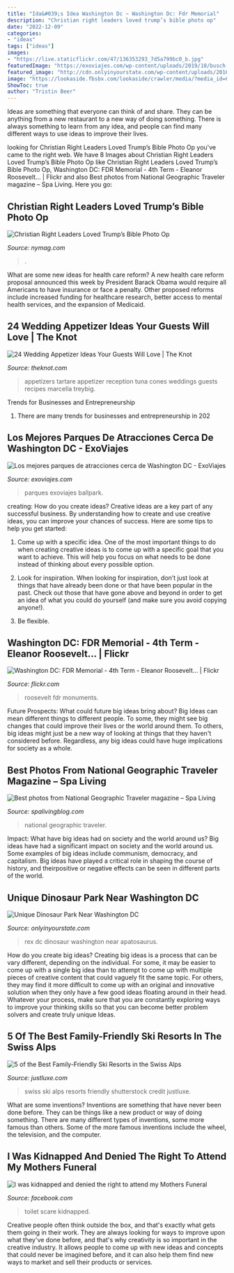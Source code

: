 ```yaml
---
title: "Ida&#039;s Idea Washington Dc ~ Washington Dc: Fdr Memorial"
description: "Christian right leaders loved trump’s bible photo op"
date: "2022-12-09"
categories:
- "ideas"
tags: ["ideas"]
images:
- "https://live.staticflickr.com/47/136353293_7d5a799bc0_b.jpg"
featuredImage: "https://exoviajes.com/wp-content/uploads/2019/10/busch-5c3650d84cedfd00014f960c.jpg"
featured_image: "http://cdn.onlyinyourstate.com/wp-content/uploads/2016/08/apatosaurus_t-rex.jpg"
image: "https://lookaside.fbsbx.com/lookaside/crawler/media/?media_id=628707257649258&amp;get_thumbnail=1"
ShowToc: true
author: "Tristin Beer"
---
```



Ideas are something that everyone can think of and share. They can be anything from a new restaurant to a new way of doing something. There is always something to learn from any idea, and people can find many different ways to use ideas to improve their lives.

	

		
looking for Christian Right Leaders Loved Trump’s Bible Photo Op you've came to the right web. We have 8 Images about Christian Right Leaders Loved Trump’s Bible Photo Op like Christian Right Leaders Loved Trump’s Bible Photo Op, Washington DC: FDR Memorial - 4th Term - Eleanor Roosevelt… | Flickr and also Best photos from National Geographic Traveler magazine – Spa Living. Here you go:
		
    
## Christian Right Leaders Loved Trump’s Bible Photo Op

<img loading=lazy src="https://pyxis.nymag.com/v1/imgs/745/2a5/e73d57a6ae12c758ba81cfec52c1bcf25c-trump-bible.1x.rsocial.w1200.jpg" onerror="this.onerror=null;this.src='https://tse4.mm.bing.net/th?id=OIP.uZ9q2w2rgLhYj5XwGM3x-AHaD5&amp;pid=15.1';" alt="Christian Right Leaders Loved Trump’s Bible Photo Op">

_Source: nymag.com_

>. 

	

What are some new ideas for health care reform?
A new health care reform proposal announced this week by President Barack Obama would require all Americans to have insurance or face a penalty. Other proposed reforms include increased funding for healthcare research, better access to mental health services, and the expansion of Medicaid.

    
## 24 Wedding Appetizer Ideas Your Guests Will Love | The Knot

<img loading=lazy src="https://media-api.xogrp.com/images/f0c5966d-47ca-4e52-b563-0f2a450ac16f~rs_768.h" onerror="this.onerror=null;this.src='https://tse1.mm.bing.net/th?id=OIP.x8aZMGLvSBNS5gwE183vBQHaJ4&amp;pid=15.1';" alt="24 Wedding Appetizer Ideas Your Guests Will Love | The Knot">

_Source: theknot.com_

>appetizers tartare appetizer reception tuna cones weddings guests recipes marcella treybig. 

	

Trends for Businesses and Entrepreneurship
1. There are many trends for businesses and entrepreneurship in 202
    
## Los Mejores Parques De Atracciones Cerca De Washington DC - ExoViajes

<img loading=lazy src="https://exoviajes.com/wp-content/uploads/2019/10/busch-5c3650d84cedfd00014f960c.jpg" onerror="this.onerror=null;this.src='https://tse3.mm.bing.net/th?id=OIP.AtG23b-Qiu2cukeeZ2AaXAHaE7&amp;pid=15.1';" alt="Los mejores parques de atracciones cerca de Washington DC - ExoViajes">

_Source: exoviajes.com_

>parques exoviajes ballpark. 

	

creating: How do you create ideas?
Creative ideas are a key part of any successful business. By understanding how to create and use creative ideas, you can improve your chances of success. Here are some tips to help you get started:
1. Come up with a specific idea. One of the most important things to do when creating creative ideas is to come up with a specific goal that you want to achieve. This will help you focus on what needs to be done instead of thinking about every possible option.

2. Look for inspiration. When looking for inspiration, don’t just look at things that have already been done or that have been popular in the past. Check out those that have gone above and beyond in order to get an idea of what you could do yourself (and make sure you avoid copying anyone!).

3. Be flexible.

    
## Washington DC: FDR Memorial - 4th Term - Eleanor Roosevelt… | Flickr

<img loading=lazy src="https://live.staticflickr.com/47/136353293_7d5a799bc0_b.jpg" onerror="this.onerror=null;this.src='https://tse2.mm.bing.net/th?id=OIP.s0NkmGTvOKIkJOIujUwVRAHaE8&amp;pid=15.1';" alt="Washington DC: FDR Memorial - 4th Term - Eleanor Roosevelt… | Flickr">

_Source: flickr.com_

>roosevelt fdr monuments. 

	

Future Prospects: What could future big ideas bring about?
Big Ideas can mean different things to different people. To some, they might see big changes that could improve their lives or the world around them. To others, big ideas might just be a new way of looking at things that they haven't considered before. Regardless, any big ideas could have huge implications for society as a whole.

    
## Best Photos From National Geographic Traveler Magazine – Spa Living

<img loading=lazy src="http://spalivingblog.com/wp-content/uploads/2014/10/30-yrs-NG-Traveler-14.jpg" onerror="this.onerror=null;this.src='https://tse4.mm.bing.net/th?id=OIP.bYw1WNnbbMGmiA9Xlj_4uAHaE_&amp;pid=15.1';" alt="Best photos from National Geographic Traveler magazine – Spa Living">

_Source: spalivingblog.com_

>national geographic traveler. 

	

Impact: What have big ideas had on society and the world around us?
Big ideas have had a significant impact on society and the world around us. Some examples of big ideas include communism, democracy, and capitalism. Big ideas have played a critical role in shaping the course of history, and theirpositive or negative effects can be seen in different parts of the world.

    
## Unique Dinosaur Park Near Washington DC

<img loading=lazy src="http://cdn.onlyinyourstate.com/wp-content/uploads/2016/08/apatosaurus_t-rex.jpg" onerror="this.onerror=null;this.src='https://tse4.mm.bing.net/th?id=OIP.ugsENfugm5cHUg1BK-6U5AHaE7&amp;pid=15.1';" alt="Unique Dinosaur Park Near Washington DC">

_Source: onlyinyourstate.com_

>rex dc dinosaur washington near apatosaurus. 

	

How do you create big ideas?
Creating big ideas is a process that can be vary different, depending on the individual. For some, it may be easier to come up with a single big idea than to attempt to come up with multiple pieces of creative content that could vaguely fit the same topic. For others, they may find it more difficult to come up with an original and innovative solution when they only have a few good ideas floating around in their head. Whatever your process, make sure that you are constantly exploring ways to improve your thinking skills so that you can become better problem solvers and create truly unique Ideas.

    
## 5 Of The Best Family-Friendly Ski Resorts In The Swiss Alps

<img loading=lazy src="http://cdn.justluxe.com/articles/images/news/newhero1964807.jpg?comp=2" onerror="this.onerror=null;this.src='https://tse1.mm.bing.net/th?id=OIP.fk0LvgnlgGLVg7bP7u6hTwHaD4&amp;pid=15.1';" alt="5 of the Best Family-Friendly Ski Resorts in the Swiss Alps">

_Source: justluxe.com_

>swiss ski alps resorts friendly shutterstock credit justluxe. 

	

What are some inventions?
Inventions are something that have never been done before. They can be things like a new product or way of doing something. There are many different types of inventions, some more famous than others. Some of the more famous inventions include the wheel, the television, and the computer.

    
## I Was Kidnapped And Denied The Right To Attend My Mothers Funeral

<img loading=lazy src="https://lookaside.fbsbx.com/lookaside/crawler/media/?media_id=628707257649258&amp;get_thumbnail=1" onerror="this.onerror=null;this.src='https://tse1.mm.bing.net/th?id=OIP.TnQtJQZLe53mhpedLvOwiwHaNK&amp;pid=15.1';" alt="I was kidnapped and denied the right to attend my Mothers Funeral">

_Source: facebook.com_

>toilet scare kidnapped. 

	

Creative people often think outside the box, and that's exactly what gets them going in their work. They are always looking for ways to improve upon what they've done before, and that's why creativity is so important in the creative industry. It allows people to come up with new ideas and concepts that could never be imagined before, and it can also help them find new ways to market and sell their products or services.

